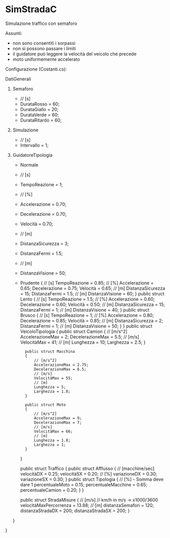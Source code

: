 # SimStradaC
Simulazione traffico con semaforo

Assunti:
- non sono consentiti i sorpassi
- non si possono passare i limiti
- il guidatore può leggere la velocità del veicolo che precede
- moto uniformemente accelerato

Configurazione (Costanti.cs):

DatiGenerali

1. Semaforo
    * // [s]
    * DurataRosso = 60; 
    * DurataGiallo = 20; 
    * DurataVerde = 60;
    * DurataRitardo = 60;
2. Simulazione
    * // [s]
    * Intervallo = 1; 
3. GuidatoreTipologia
    * Normale
    * // [s]
    * TempoReazione = 1;
    * // [%]
    * Accelerazione = 0.70;
    * Decelerazione = 0.70;
    * Velocità = 0.70;
    * // [m]
    * DistanzaSicurezza = 3;
    * DistanzaFermi = 1.5;
    * // [m]
    * DistanzaVisione = 50;
    * Prudente
{
    // [s]
    TempoReazione = 0.85;
    // [%]
    Accelerazione = 0.65;
    Decelerazione = 0.75;
    Velocità = 0.65;
    // [m]
    DistanzaSicurezza = 15;
    DistanzaFermi = 1.5;
    // [m]
    DistanzaVisione = 60;
}
public struct Lento
{
    // [s]
    TempoReazione = 1.5;
    // [%]
    Accelerazione = 0.60;
    Decelerazione = 0.60;
    Velocità = 0.50;
    // [m]
    DistanzaSicurezza = 15;
    DistanzaFermi = 1;
    // [m]
    DistanzaVisione = 40;
}
public struct Brusco
{
    // [s]
    TempoReazione = 1;
    // [%]
    Accelerazione = 0.80;
    Decelerazione = 0.85;
    Velocità = 0.85;
    // [m]
    DistanzaSicurezza = 2;
    DistanzaFermi = 1;
    // [m]
    DistanzaVisione = 50;
}
        }
        public struct VeicoloTipologia
        {
            public struct Camion
            {
                // [m/s^2]
                AccelerazioneMax = 2;
                DecelerazioneMax = 5.5;
                // [m/s]
                VelocitàMax = 41;
                // [m]
                Lunghezza = 10;
                Larghezza = 2.5;
            }

            public struct Macchina
            {
                // [m/s^2]
                AccelerazioneMax = 2.75;
                DecelerazioneMax = 6.5;
                // [m/s]
                VelocitàMax = 55;
                // [m]
                Lunghezza = 5;
                Larghezza = 1.8;
            }

            public struct Moto
            {
                // [m/s^2]
                AccelerazioneMax = 9;
                DecelerazioneMax = 7;
                // [m/s]
                VelocitàMax = 66;
                // [m]
                Lunghezza = 1.8;
                Larghezza = 1;
            }
        }

        public struct Traffico
        {
            public struct Afflusso
            {
                // [macchine/sec]
                velocitàDX = 0.25;
                velocitàSX = 0.20;
                // [%]
                variazioneDX = 0.30;
                variazioneSX = 0.30;
            }
            public struct Tipologia
            {
                // [%] - Somma deve dare 1
                percentualeMoto = 0.15;
                percentualeMacchine = 0.65;
                percentualeCamion = 0.20;
            }
        }

        public struct StradaMisure
        {
            // [m/s] 
            // km/h in m/s -> x1000/3600
            velocitàMaxPercorrenza = 13.88;
            // [m]
            distanzaSemafori = 120;
            distanzaStradaDX = 200;
            distanzaStradaSX = 200;
        }
        
    }
    
}
